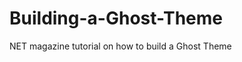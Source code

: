 Building-a-Ghost-Theme
======================

NET magazine tutorial on how to build a Ghost Theme 
